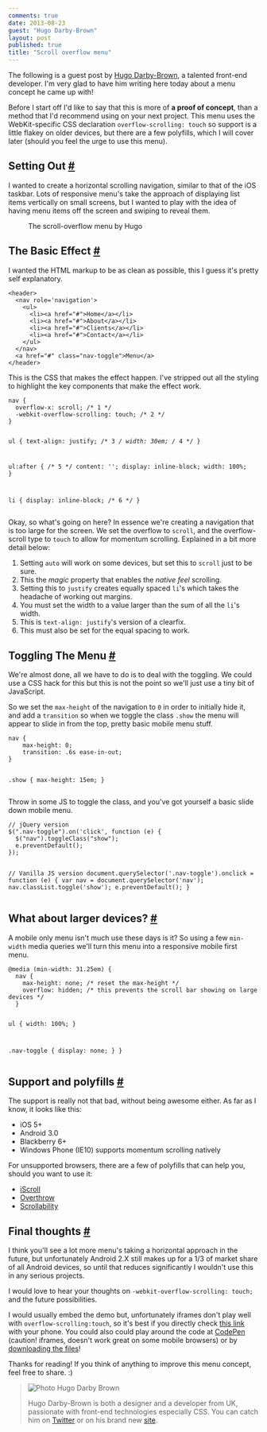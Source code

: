 ```yaml
---
comments: true
date: 2013-08-23
guest: "Hugo Darby-Brown"
layout: post
published: true
title: "Scroll overflow menu"
---
```


<section>
<p class="explanation">The following is a guest post by <a href="http://darbybrown.com/">Hugo Darby-Brown</a>, a talented front-end developer. I'm very glad to have him writing here today about a menu concept he came up with!</p>
<p>Before I start off I'd like to say that this is more of <strong>a proof of concept</strong>, than a method that I'd recommend using on your next project.  This menu uses the WebKit-specific CSS declaration <code>overflow-scrolling: touch</code> so support is a little flakey on older devices, but there are a few polyfills, which I will cover later (should you feel the urge to use this menu).</p>
</section>
<section id="setting-out">
<h2>Setting Out <a href="#setting-out">#</a></h2>
<p>I wanted to create a horizontal scrolling navigation, similar to that of the iOS taskbar. Lots of responsive menu's take the approach of displaying list items vertically on small screens, but I wanted to play with the idea of having menu items off the screen and swiping to reveal them.</p>
<figure class="figure">
<img src="http://darbybrown.com/img/scroll-overflow-menu.jpg" alt="" />
<figcaption>The scroll-overflow menu by Hugo</figcaption>
</figure>
</section>
<section id="basic-effect">
<h2>The Basic Effect <a href="#basic-effect">#</a></h2>
<p>I wanted the HTML markup to be as clean as possible, this I guess it's pretty self explanatory.</p>
<pre class="language-markup"><code>&lt;header>
  &lt;nav role='navigation'>
    &lt;ul>
      &lt;li>&lt;a href="#">Home&lt;/a>&lt;/li>
      &lt;li>&lt;a href="#">About&lt;/a>&lt;/li>
      &lt;li>&lt;a href="#">Clients&lt;/a>&lt;/li>
      &lt;li>&lt;a href="#">Contact&lt;/a>&lt;/li>
    &lt;/ul>
  &lt;/nav>
  &lt;a href="#" class="nav-toggle">Menu&lt;/a>
&lt;/header></code></pre>
<p>This is the CSS that makes the effect happen. I've stripped out all the styling to highlight the key components that make the effect work.</p>
<pre class="language-css"><code>nav {
  overflow-x: scroll; /* 1 */
  -webkit-overflow-scrolling: touch; /* 2 */
}

ul {
  text-align: justify; /* 3 */
  width: 30em; /* 4 */
}


ul:after { /* 5 */
  content: '';
  display: inline-block;
  width: 100%;
}

li {
  display: inline-block; /* 6 */
}</code></pre>
<p>Okay, so what's going on here? In essence we're creating a navigation that is too large for the screen. We set the overflow to <code>scroll</code>, and the overflow-scroll type to <code>touch</code> to allow for momentum scrolling. Explained in a bit more detail below:</p>
<ol>
<li>Setting <code>auto</code> will work on some devices, but set this to <code>scroll</code> just to be sure.</li>
<li>This the <em>magic</em> property that enables the <em>native feel</em> scrolling.</li>
<li>Setting this to <code>justify</code> creates equally spaced <code>li</code>'s which takes the headache of working out margins.</li>
<li>You must set the width to a value larger than the sum of all the <code>li</code>'s width.</li>
<li>This is <code>text-align: justify</code>'s version of a clearfix.</li>
<li>This must also be set for the equal spacing to work.</li>
</ol>
</section>
<section id="toggling">
<h2>Toggling The Menu <a href="#toggling">#</a></h2>
<p>We're almost done, all we have to do is to deal with the toggling. We could use a CSS hack for this but this is not the point so we'll just use a tiny bit of JavaScript.</p>
<p>So we set the <code>max-height</code> of the navigation to <code>0</code> in order to initially hide it, and add a <code>transition</code> so when we toggle the class <code>.show</code> the menu will appear to slide in from the top, pretty basic mobile menu stuff. </p>
<pre class="language-css"><code>nav {	
	max-height: 0;
	transition: .6s ease-in-out;
}

.show {
	max-height: 15em;
}</code></pre>
<p>Throw in some JS to toggle the class, and you've got yourself a basic slide down mobile menu.</p>
<pre class="language-javascript"><code>// jQuery version
$(".nav-toggle").on('click', function (e) {
  $("nav").toggleClass("show");
  e.preventDefault();
});

// Vanilla JS version
document.querySelector('.nav-toggle').onclick = function (e) {
  var nav = document.querySelector('nav');
  nav.classList.toggle('show');
  e.preventDefault();
}</code></pre>
</section>
<section id="larger-devices">
<h2>What about larger devices? <a href="#larger-devices">#</a></h2>
<p>A mobile only menu isn't much use these days is it? So using a few <code>min-width</code> media queries we'll turn this menu into a responsive mobile first menu.</p>
<pre class="language-css"><code>@media (min-width: 31.25em) {
  nav {
    max-height: none; /* reset the max-height */
    overflow: hidden; /* this prevents the scroll bar showing on large devices */
  }

  ul {
    width: 100%; 
  }

  .nav-toggle {
    display: none; 
  }
}</code></pre>
</section>
<section id="support">
<h2>Support and polyfills <a href="#support">#</a></h2>
<p>The support is really not that bad, without being awesome either. As far as I know, it looks like this:</p>
<ul>
<li>iOS 5+ </li>
<li>Android 3.0</li>
<li>Blackberry 6+</li>
<li>Windows Phone (IE10) supports momentum scrolling natively</li>
</ul>
<p>For unsupported browsers, there are a few of polyfills that can help you, should you want to use it:</p>
<ul>
<li><a href="http://cubiq.org/iscroll-4">iScroll</a></li>
<li><a href="http://filamentgroup.github.io/Overthrow/">Overthrow</a></li>
<li><a href="https://github.com/joehewitt/scrollability/">Scrollability</a></li>
</ul>
</section>
<section id="final-thoughts">
<h2>Final thoughts <a href="#final-thoughts">#</a></h2>
<p>I think you'll see a lot more menu's taking a horizontal approach in the future, but unfortunately Android 2.X still makes up for a 1/3 of market share of all Android devices, so until that reduces significantly I wouldn't use this in any serious projects.</p>
<p>I would love to hear your thoughts on <code>-webkit-overflow-scrolling: touch;</code> and the future possibilities. </p>
<p>I would usually embed the demo but, unfortunately iframes don't play well with <code>overflow-scrolling:touch</code>, so it's best if you directly check <a href="http://darbybrown.com/menu">this link</a> with your phone. You could also could play around the code at <a href="http://codepen.io/hugo/full/pwsLj">CodePen</a> (caution! iframes, doesn't work great on some mobile browsers) or by <a href="http://darbybrown.com/menu/download.zip" target="_blank">downloading the files</a>!</p>
<p>Thanks for reading! If you think of anything to improve this menu concept, feel free to share. :)</p>
<blockquote class="quote"><img src="https://si0.twimg.com/profile_images/378800000254019863/1b79cd519877a4900d633354e161f095.jpeg" alt="Photo Hugo Darby Brown" class="pull-image--left">
<p>Hugo Darby-Brown is both a designer and a developer from UK, passionate with front-end technologies especially CSS. You can catch him on <a href="http://twitter.com/darbybrown">Twitter</a> or on his brand new <a href="http://darbybrown.com">site</a>.</p></blockquote>
</section>